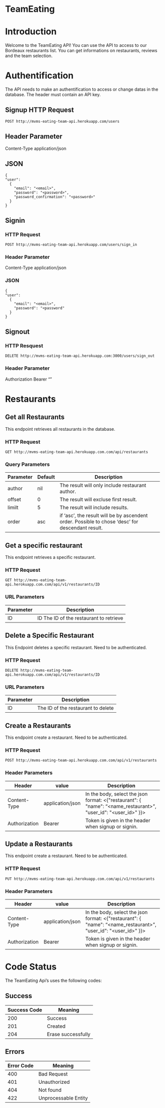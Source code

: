 # TeamEating

# Introduction
Welcome to the TeamEating API! You can use the API to access to our Bordeaux restaurants list. You can get informations on restaurants, reviews and the team selection.

# Authentification
The API needs to make an authentification to access or change datas in the database. The header must contain an API key.

## Signup HTTP Request
  
```POST http://mvms-eating-team-api.herokuapp.com/users```

## Header Parameter
Content-Type application/json

## JSON

```
{ 
"user":
  {
    "email": "<email>",
    "password": "<password>",
    "password_confirmation": "<password>"
  } 
}
```

## Signin
### HTTP Request
 ```POST http://mvms-eating-team-api.herokuapp.com/users/sign_in```
### Header Parameter
Content-Type application/json
### JSON
```
{
"user": 
  {
    "email": "<email>",
    "password": "<password"
  }
}
```

## Signout 

### HTTP Resquest
 ```DELETE http://mvms-eating-team-api.herokuapp.com:3000/users/sign_out```

### Header Parameter
Authorization Bearer “<token>”

# Restaurants

## Get all Restaurants
This endpoint retrieves all restaurants in the database.

### HTTP Request
 ```GET http://mvms-eating-team-api.herokuapp.com.com/api/restaurants```
### Query Parameters

| Parameter | Default | Description | 
| ----------- | ----------- | ----------- |
| author | nil | The result will only include restaurant author. |
| offset | 0 | The result will excluse <offset> first result. |
| limilt | 5 | The result will include <limit> results. |
| order | asc | if ‘asc’, the result will be by ascendent order. Possible to chose ‘desc’ for descendant result. |

## Get a specific restaurant
This endpoint retrieves a specific restaurant.
### HTTP Request
 ```GET http://mvms-eating-team-api.herokuapp.com.com/api/v1/restaurants/ID```
### URL Parameters

| Parameter | Description |
| ----------- | ----------- |
| ID | ID The ID of the restaurant to retrieve |

## Delete a Specific Restaurant

This Endpoint deletes a specific restaurant. Need to be authenticated.

### HTTP Request

```DELETE http://mvms-eating-team-api.herokuapp.com.com/api/v1/restaurants/ID```

### URL Parameters

| Parameter | Description |
| ----------- | ----------- |
| ID | The ID of the restaurant to delete |

## Create a Restaurants
This endpoint create a restaurant. Need to be authenticated.

### HTTP Request
```POST http://mvms-eating-team-api.herokuapp.com.com/api/v1/restaurants```

### Header Parameters

| Header | value | Description |
| ----------- | ----------- | ----------- |
| Content-Type  | application/json | In the body, select the json format: <{"restaurant": { "name": “<name_restaurant>”, "user_id": "<user_id>" }}> | 
| Authorization  | Bearer <token> | Token is given in the header when signup or signin. |

## Update a Restaurants
This endpoint create a restaurant. Need to be authenticated.

### HTTP Request
 ```PUT http://mvms-eating-team-api.herokuapp.com.com/api/v1/restaurants```

### Header Parameters

| Header | value | Description |
| ----------- | ----------- | ----------- |
| Content-Type  | application/json | In the body, select the json format: <{"restaurant": { "name": “<name_restaurant>”, "user_id": "<user_id>" }}> | 
| Authorization  | Bearer <token> | Token is given in the header when signup or signin. |

# Code Status
The TeamEating Api’s uses the following codes:

## Success

| Success Code | Meaning |
| ----------- | ----------- |
| 200 | Success |
| 201 | Created |
| 204 | Erase successfully |

## Errors

| Error Code | Meaning |
| ----------- | ----------- |
| 400 | Bad Request |
| 401 | Unauthorized |
| 404 | Not found |
| 422 | Unprocessable Entity |


